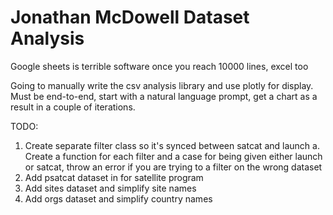 # Jonathan McDowell Dataset Analysis
Google sheets is terrible software once you reach 10000 lines, excel too

Going to manually write the csv analysis library and use plotly for display. Must be end-to-end, start with a natural language prompt, get a chart as a result in a couple of iterations. 

TODO:
1. Create separate filter class so it's synced between satcat and launch
    a. Create a function for each filter and a case for being given either launch or satcat, throw an error if you are trying to a filter on the wrong dataset
2. Add psatcat dataset in for satellite program
3. Add sites dataset and simplify site names
4. Add orgs dataset and simplify country names